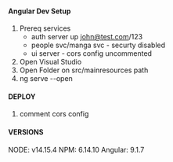 #### Angular Dev Setup  
1. Prereq services
   - auth server up john@test.com/123
   - people svc/manga svc - securty disabled
   - ui server - cors config uncommented
2. Open Visual Studio
3. Open Folder on src/mainresources path
4. ng serve --open

#### DEPLOY  
1. comment cors config


#### VERSIONS
NODE:  v14.15.4
NPM: 6.14.10
Angular: 9.1.7